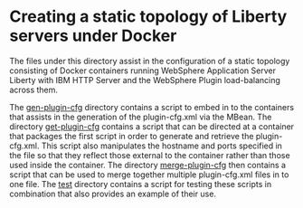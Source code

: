 # Creating a static topology of Liberty servers under Docker

The files under this directory assist in the configuration of a static topology consisting of Docker containers running WebSphere Application Server Liberty with IBM HTTP Server and the WebSphere Plugin load-balancing across them.

The [gen-plugin-cfg](gen-plugin-cfg) directory contains a script to embed in to the containers that assists in the generation of the plugin-cfg.xml via the MBean. The directory [get-plugin-cfg](get-plugin-cfg) contains a script that can be directed at a container that packages the first script in order to generate and retrieve the plugin-cfg.xml. This script also manipulates the hostname and ports specified in the file so that they reflect those external to the container rather than those used inside the container. The directory [merge-plugin-cfg](merge-plugin-cfg) then contains a script that can be used to merge together multiple plugin-cfg.xml files in to one file. The [test](test) directory contains a script for testing these scripts in combination that also provides an example of their use.
